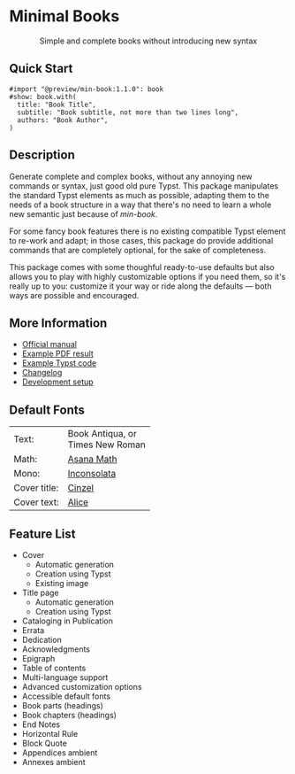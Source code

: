 # Minimal Books

<center>
  Simple and complete books without introducing new syntax
</center>


## Quick Start

```typst
#import "@preview/min-book:1.1.0": book
#show: book.with(
  title: "Book Title",
  subtitle: "Book subtitle, not more than two lines long",
  authors: "Book Author",
)
```


## Description

Generate complete and complex books, without any annoying new commands or
syntax, just good old pure Typst. This package manipulates the standard Typst
elements as much as possible, adapting them to the needs of a book structure
in a way that there's no need to learn a whole new semantic just because of
_min-book_.

For some fancy book features there is no existing compatible Typst element to
re-work and adapt; in those cases, this package do provide additional commands
that are completely optional, for the sake of completeness.

This package comes with some thoughful ready-to-use defaults but also allows
you to play with highly customizable options if you need them, so it's really
up to you: customize it your way or ride along the defaults — both ways are
possible and encouraged.

## More Information

- [Official manual](https://raw.githubusercontent.com/mayconfmelo/min-book/refs/tags/1.1.0/docs/manual.pdf)
- [Example PDF result](https://raw.githubusercontent.com/mayconfmelo/min-book/refs/tags/1.1.0/docs/example.pdf)
- [Example Typst code](https://github.com/mayconfmelo/min-book/blob/1.1.0/template/main.typ)
- [Changelog](https://github.com/mayconfmelo/min-book/blob/main/docs/changelog.md)
- [Development setup](https://github.com/mayconfmelo/min-book/blob/main/docs/setup.md)


## Default Fonts

<table>
  <tr>
    <td>Text:</td>
    <td>Book Antiqua, or<br/>Times New Roman</td>
  </tr>
  <tr>
    <td>Math:</td>
    <td><a href="https://mirrors.ctan.org/fonts/Asana-Math/Asana-Math.otf">
      Asana Math
    </a></td>
  </tr>
  <tr>
    <td>Mono:</td>
    <td><a href="https://fonts.google.com/specimen/Inconsolata">
      Inconsolata
    </a></td>
  </tr>
  <tr>
    <td>Cover title:</td>
    <td><a href="https://fonts.google.com/specimen/Cinzel">Cinzel</a></td>
  </tr>
  <tr>
    <td>Cover text:</td>
    <td><a href="https://fonts.google.com/specimen/Alice">Alice</a></td>
  </tr>
</table>


## Feature List

- Cover
  - Automatic generation
  - Creation using Typst
  - Existing image
- Title page
  - Automatic generation
  - Creation using Typst
- Cataloging in Publication
- Errata
- Dedication
- Acknowledgments
- Epigraph
- Table of contents
- Multi-language support
- Advanced customization options
- Accessible default fonts
- Book parts (headings)
- Book chapters (headings)
- End Notes
- Horizontal Rule
- Block Quote
- Appendices ambient
- Annexes ambient